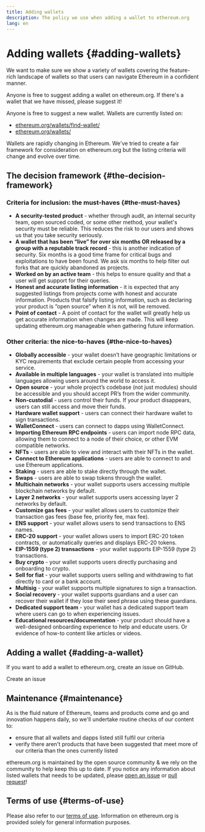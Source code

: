 ```yaml
---
title: Adding wallets
description: The policy we use when adding a wallet to ethereum.org
lang: en
---
```


# Adding wallets {#adding-wallets}

We want to make sure we show a variety of wallets covering the feature-rich landscape of wallets so that users can navigate Ethereum in a confident manner.

Anyone is free to suggest adding a wallet on ethereum.org. If there's a wallet that we have missed, please suggest it!

Anyone is free to suggest a new wallet. Wallets are currently listed on:

- [ethereum.org/wallets/find-wallet/](/wallets/find-wallet/)
- [ethereum.org/wallets/](/wallets/)

Wallets are rapidly changing in Ethereum. We've tried to create a fair framework for consideration on ethereum.org but the listing criteria will change and evolve over time.

## The decision framework {#the-decision-framework}

### Criteria for inclusion: the must-haves {#the-must-haves}

- **A security-tested product** - whether through audit, an internal security team, open sourced coded, or some other method, your wallet's security must be reliable. This reduces the risk to our users and shows us that you take security seriously.
- **A wallet that has been “live” for over six months OR released by a group with a reputable track record** - this is another indication of security. Six months is a good time frame for critical bugs and exploitations to have been found. We ask six months to help filter out forks that are quickly abandoned as projects.
- **Worked on by an active team** - this helps to ensure quality and that a user will get support for their queries.
- **Honest and accurate listing information** - it is expected that any suggested listings from projects come with honest and accurate information. Products that falsify listing information, such as declaring your product is “open source” when it is not, will be removed.
- **Point of contact** - A point of contact for the wallet will greatly help us get accurate information when changes are made. This will keep updating ethereum.org manageable when gathering future information.

### Other criteria: the nice-to-haves {#the-nice-to-haves}

- **Globally accessible** - your wallet doesn’t have geographic limitations or KYC requirements that exclude certain people from accessing your service.
- **Available in multiple languages** - your wallet is translated into multiple languages allowing users around the world to access it.
- **Open source** - your whole project’s codebase (not just modules) should be accessible and you should accept PR’s from the wider community.
- **Non-custodial** - users control their funds. If your product disappears, users can still access and move their funds.
- **Hardware wallet support** - users can connect their hardware wallet to sign transactions.
- **WalletConnect** - users can connect to dapps using WalletConnect.
- **Importing Ethereum RPC endpoints** - users can import node RPC data, allowing them to connect to a node of their choice, or other EVM compatible networks.
- **NFTs** - users are able to view and interact with their NFTs in the wallet.
- **Connect to Ethereum applications** - users are able to connect to and use Ethereum applications.
- **Staking** - users are able to stake directly through the wallet.
- **Swaps** - users are able to swap tokens through the wallet.
- **Multichain networks** - your wallet supports users accessing multiple blockchain networks by default.
- **Layer 2 networks** - your wallet supports users accessing layer 2 networks by default.
- **Customize gas fees** - your wallet allows users to customize their transaction gas fees (base fee, priority fee, max fee).
- **ENS support** - your wallet allows users to send transactions to ENS names.
- **ERC-20 support** - your wallet allows users to import ERC-20 token contracts, or automatically queries and displays ERC-20 tokens.
- **EIP-1559 (type 2) transactions** - your wallet supports EIP-1559 (type 2) transactions.
- **Buy crypto** - your wallet supports users directly purchasing and onboarding to crypto.
- **Sell for fiat** - your wallet supports users selling and withdrawing to fiat directly to card or a bank account.
- **Multisig** - your wallet supports multiple signatures to sign a transaction.
- **Social recovery** - your wallet supports guardians and a user can recover their wallet if they lose their seed phrase using these guardians.
- **Dedicated support team** - your wallet has a dedicated support team where users can go to when experiencing issues.
- **Educational resources/documentation** - your product should have a well-designed onboarding experience to help and educate users. Or evidence of how-to content like articles or videos.

## Adding a wallet {#adding-a-wallet}

If you want to add a wallet to ethereum.org, create an issue on GitHub.

<ButtonLink to="https://github.com/ethereum/ethereum-org-website/issues/new?assignees=&labels=wallet+%3Apurse%3A&template=suggest_wallet.yaml">
  Create an issue
</ButtonLink>

## Maintenance {#maintenance}

As is the fluid nature of Ethereum, teams and products come and go and innovation happens daily, so we'll undertake routine checks of our content to:

- ensure that all wallets and dapps listed still fulfil our criteria
- verify there aren't products that have been suggested that meet more of our criteria than the ones currently listed

ethereum.org is maintained by the open source community & we rely on the community to help keep this up to date. If you notice any information about listed wallets that needs to be updated, please [open an issue](https://github.com/ethereum/ethereum-org-website/issues/new?assignees=&labels=wallet+%3Apurse%3A&template=suggest_wallet.yaml) or [pull request](https://github.com/ethereum/ethereum-org-website/pulls)!


## Terms of use {#terms-of-use}

Please also refer to our [terms of use](/terms-of-use/). Information on ethereum.org is provided solely for general information purposes.
